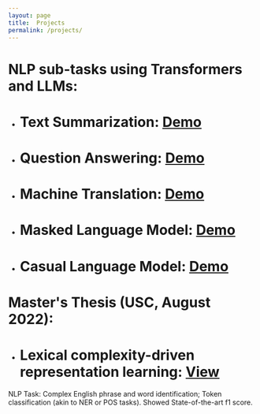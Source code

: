 ```yaml
---
layout: page
title:  Projects
permalink: /projects/
---
```



# NLP sub-tasks using Transformers and LLMs: 

- # **Text Summarization**: [Demo](/summarization/)

- # **Question Answering**: [Demo](/qa/)

- # **Machine Translation**: [Demo](/translation/)
	
- # **Masked Language Model**: [Demo](/mlanguagemodel/)

- # **Casual Language Model**: [Demo](/clanguagemodel/)




# Master's Thesis (USC, August 2022):
- # **Lexical complexity-driven representation learning**: [View](https://digitallibrary.usc.edu/Share/0exj4km4sfa4w4irr28102v4d27u51e4)
NLP Task: Complex English phrase and word identification; Token classification (akin to NER or POS tasks). Showed State-of-the-art f1 score. 


<!-- {% highlight text %}
	Fine-tunned a transformer.helo
{% endhighlight %}
 -->

<!---

<script
	type="module"
	src="https://gradio.s3-us-west-2.amazonaws.com/3.44.1/gradio.js"
></script>


<gradio-app src="https://nikhilwani-nikhilwani-machine-translation-en-fr-6b3a170.hf.space"></gradio-app>

-->
